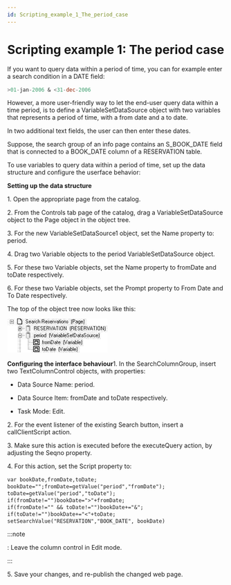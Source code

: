 ```yaml
---
id: Scripting_example_1_The_period_case
---
```


# Scripting example 1: The period case

If you want to query data within a period of time, you can for example enter a search condition in a DATE field:

```sql
>01-jan-2006 & <31-dec-2006
```

However, a more user-friendly way to let the end-user query data within a time period, is to define a VariableSetDataSource object with two variables that represents a period of time, with a from date and a to date.

In two additional text fields, the user can then enter these dates.

Suppose, the search group of an info page contains an S_BOOK_DATE field that is connected to a BOOK_DATE column of a RESERVATION table.

To use variables to query data within a period of time, set up the data structure and configure the userface behavior:

**Setting up the data structure**

1. Open the appropriate page from the catalog.

2. From the Controls tab page of the catalog, drag a VariableSetDataSource object to the Page object in the object tree.

3. For the new VariableSetDataSource1 object, set the Name property to: period.

4. Drag two Variable objects to the period VariableSetDataSource object.

5. For these two Variable objects, set the Name property to fromDate and toDate respectively.

6. For these two Variable objects, set the Prompt property to From Date and To Date respectively.

The top of the object tree now looks like this:

![](./assets/a16c8c03-6091-4b1b-87ec-30cda19cba40.jpg)

**Configuring the interface behaviour**1. In the SearchColumnGroup, insert two TextColumnControl objects, with properties:

- Data Source Name: period.
- Data Source Item: fromDate and toDate respectively.

- Task Mode: Edit.

2. For the event listener of the existing Search button, insert a callClientScript action.

3. Make sure this action is executed before the executeQuery action, by adjusting the Seqno property.

4. For this action, set the Script property to:

```
var bookDate,fromDate,toDate;
bookDate="";fromDate=getValue("period","fromDate");
toDate=getValue("period","toDate");
if(fromDate!="")bookDate=">"+fromDate;
if(fromDate!="" && toDate!="")bookDate+="&";
if(toDate!="")bookDate+="<"+toDate;
setSearchValue("RESERVATION","BOOK_DATE", bookDate)
```


:::note

: Leave the column control in Edit mode.

:::

5. Save your changes, and re-publish the changed web page.